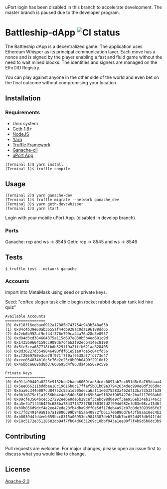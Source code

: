 
uPort login has been disabled in this branch to accelerate development.
The master branch is paused due to the developer program.

# Battleship-dApp ![CI status](https://img.shields.io/badge/build-passing-brightgreen.svg)

The Battleship dApp is a decentralized game. The application uses Ethereum Whisper as its principal communication layer. Each move has a nonce and is signed by the player enabling a fast and fluid game without the need to wait mined blocks. The identities and signers are managed on the EthrDID Registry.

You can play against anyone in the other side of the world and even bet on the final outcome without compromising your location.

## Installation

### Requirements
* Unix system
* [Geth 1.8+](https://github.com/ethereum/go-ethereum/releases)
* [NodeJS](https://nodejs.org/en/download/package-manager/)
* [Yarn](https://yarnpkg.com/lang/en/docs/install/)
* [Truffle Framework](https://truffleframework.com/truffle)
* [Ganache-cli](https://github.com/trufflesuite/ganache-cli)
* [uPort App](https://www.uport.me/)


```
(Terminal 1)$ yarn install
(Terminal 1)$ truffle compile
```

## Usage

```
(Terminal 2)$ yarn ganache-dev
(Terminal 1)$ truffle migrate --network ganache_dev
(Terminal 3)$ yarn geth-dev:whisper
(Terminal 1)$ yarn start
```
Login with your mobile uPort App. (disabled in develop branch)

### Ports
Ganache: rcp and ws -> 8545
Geth: rcp -> 8545 and ws -> 8546


## Tests

`$ truffle test --network ganache`

### Accounts

Import into MetaMask using seed or private keys.

Seed: "coffee slogan task clinic begin rocket rabbit despair tank kid hire quiz"

```
Available Accounts
==================
(0) 0xf18f16eebae0912a17885d743754c943b548a630
(1) 0x04c4b39e60ab3655af44cb928ac0da196188dd65
(2) 0x2eb6b952af9ef44f376e799ca44a76a28d3e8957
(3) 0xd84d3cd384604375a115d697e838b5b4ed681c9d
(4) 0x1435b9664159cc908d67c46b2f92ecb414ec8190
(5) 0x5fc5cea687718fbdb529f19a2fffb621aa828405
(6) 0x8d36227d3549846490fdf61e51a07ce5c84cfd56
(7) 0xcf2069750e3ce70f971f7f0af9538af7fd773e47
(8) 0xeee054834b10c5c76e2e25c8b00b0499f2916df2
(9) 0x46bbce669bd8b37660695d4f863da4665079c596

Private Keys
==================
(0) 0x91fa90449a0223e9182bcd2badb6069fae3dcdc0097ab7cc051d8c0a765daaa4
(1) 0x5ee066211bddbae18c19616b8c17ffaf5b01b69a37942634dec990e8df305d0c
(2) 0x6aa6c344e007cd84752c55a1d505deca6af11e0375283a462df13ba73532fb38
(3) 0x0b1d875cf1a1956bb4e4eb5d0e5601c69b34e9f82df985427dc2baf117098ab0
(4) 0x09cfe3564bcec527292ee6e0de5b29cef3cebc98d0e9cf3ae956eb34eb1746c3
(5) 0xa5efb71f436420c688ba78437f372f780f80307d2f994d982efd03e08ca1546f
(6) 0xb8b856d9dcf4e2ee47ede23fb4dba9dff0e5df17deb4a92c07c8de38939d6fe3
(7) 0xc7fd249149a81e7a18886399b84b5aa40872fb6117e6896d7643fb8aa10ec4b2
(8) 0xb0039d4fd4eeb659bcc8315a06953ec9843387deb7164b7bc652d493db941fdd
(9) 0x18c5172e35128682db94f7fb64d6031269c10bbf943a1ee80f7f4b9d5b8dc3b9
```

## Contributing
Pull requests are welcome. For major changes, please open an issue first to discuss what you would like to change.

## License
[Apache-2.0](https://choosealicense.com/licenses/apache-2.0/)
